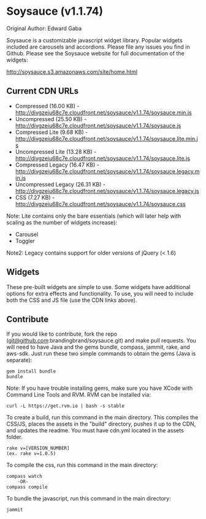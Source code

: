 # Soysauce (v1.1.74)
Original Author: Edward Gaba

Soysauce is a customizable javascript widget library. Popular widgets included are carousels and accordions. Please file any issues you find in Github. Please see the Soysauce website for full documentation of the widgets:

http://soysauce.s3.amazonaws.com/site/home.html

## Current CDN URLs
* Compressed (16.00 KB) - http://divgzeiu68c7e.cloudfront.net/soysauce/v1.1.74/soysauce.min.js
* Uncompressed (25.50 KB) - http://divgzeiu68c7e.cloudfront.net/soysauce/v1.1.74/soysauce.js
* Compressed Lite (9.68 KB) - http://divgzeiu68c7e.cloudfront.net/soysauce/v1.1.74/soysauce.lite.min.js
* Uncompressed Lite (13.28 KB) - http://divgzeiu68c7e.cloudfront.net/soysauce/v1.1.74/soysauce.lite.js
* Compressed Legacy (16.47 KB) - http://divgzeiu68c7e.cloudfront.net/soysauce/v1.1.74/soysauce.legacy.min.js
* Uncompressed Legacy (26.31 KB) - http://divgzeiu68c7e.cloudfront.net/soysauce/v1.1.74/soysauce.legacy.js
* CSS (7.27 KB) - http://divgzeiu68c7e.cloudfront.net/soysauce/v1.1.74/soysauce.css

Note: Lite contains only the bare essentials (which will later help with scaling as the number of widgets increase):
* Carousel
* Toggler

Note2: Legacy contains support for older versions of jQuery (< 1.6)

## Widgets
These pre-built widgets are simple to use. Some widgets have additional options for extra effects and functionality. To use, you will need to include both the CSS and JS file (use the CDN links above).

## Contribute
If you would like to contribute, fork the repo (git@github.com:brandingbrand/soysauce.git) and make pull requests. You will need to have Java and the gems bundle, compass, jammit, rake, and aws-sdk. Just run these two simple commands to obtain the gems (Java is separate):

	gem install bundle
	bundle

Note: If you have trouble installing gems, make sure you have XCode with Command Line Tools and RVM. RVM can be installed via:

	curl -L https://get.rvm.io | bash -s stable

To create a build, run this command in the main directory. This compiles the CSS/JS, places the assets in the "build" directory, pushes it up to the CDN, and updates the readme. You must have cdn.yml located in the assets folder.

	rake v=[VERSION_NUMBER]
	(ex. rake v=1.0.5)

To compile the css, run this command in the main directory:

	compass watch
		-OR-
	compass compile

To bundle the javascript, run this command in the main directory:

	jammit
